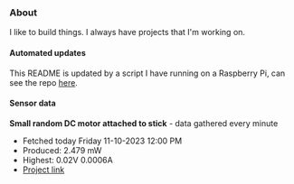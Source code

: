### About
I like to build things. I always have projects that I'm working on.

#### Automated updates
This README is updated by a script I have running on a Raspberry Pi, can see the repo [here](https://github.com/jdc-cunningham/raspi-git-repo-updater).

#### Sensor data


**Small random DC motor attached to stick** - data gathered every minute
- Fetched today Friday 11-10-2023 12:00 PM
- Produced: 2.479 mW
- Highest: 0.02V 0.0006A
- [Project link](https://github.com/jdc-cunningham/turbine-raspi)